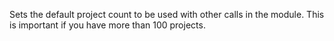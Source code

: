 Sets the default project count to be used with other calls in the module. This is important if you have more than 100 projects.